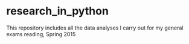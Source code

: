 # research_in_python
This repository includes all the data analyses I carry out for my general exams reading, Spring 2015
